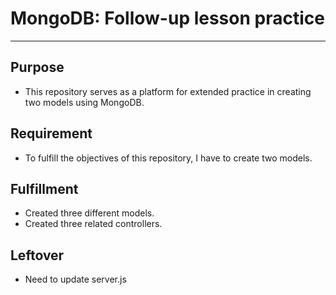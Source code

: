 # MongoDB: Follow-up lesson practice 

---
## Purpose  
- This repository serves as a platform for extended practice in creating two models using MongoDB.

## Requirement 
- To fulfill the objectives of this repository, I have to create two models.

## Fulfillment 
- Created three different models.
- Created three related controllers.

## Leftover
- Need to update server.js
